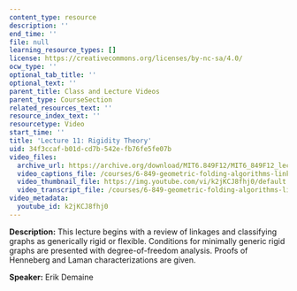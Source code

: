 ```yaml
---
content_type: resource
description: ''
end_time: ''
file: null
learning_resource_types: []
license: https://creativecommons.org/licenses/by-nc-sa/4.0/
ocw_type: ''
optional_tab_title: ''
optional_text: ''
parent_title: Class and Lecture Videos
parent_type: CourseSection
related_resources_text: ''
resource_index_text: ''
resourcetype: Video
start_time: ''
title: 'Lecture 11: Rigidity Theory'
uid: 34f3ccaf-b01d-cd7b-542e-fb76fe5fe07b
video_files:
  archive_url: https://archive.org/download/MIT6.849F12/MIT6_849F12_lec11_300k.mp4
  video_captions_file: /courses/6-849-geometric-folding-algorithms-linkages-origami-polyhedra-fall-2012/8da21b9c6ae55966b5005c73d5e4596c_k2jKCJ8fhj0.vtt
  video_thumbnail_file: https://img.youtube.com/vi/k2jKCJ8fhj0/default.jpg
  video_transcript_file: /courses/6-849-geometric-folding-algorithms-linkages-origami-polyhedra-fall-2012/a39bd2f7b1b3e9abedfdbb3814741106_k2jKCJ8fhj0.pdf
video_metadata:
  youtube_id: k2jKCJ8fhj0
---
```


**Description:** This lecture begins with a review of linkages and classifying graphs as generically rigid or flexible. Conditions for minimally generic rigid graphs are presented with degree-of-freedom analysis. Proofs of Henneberg and Laman characterizations are given.

**Speaker:** Erik Demaine

